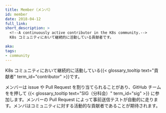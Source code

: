 ```yaml
---
title: Member（メンバ）
id: member
date: 2018-04-12
full_link: 
short_description: >
  <!--A continuously active contributor in the K8s community.-->
  K8s コミュニティにおいて継続的に活動している貢献者です。

aka: 
tags:
- community
---
```

 <!--A continuously active {{< glossary_tooltip text="contributor" term_id="contributor" >}} in the K8s community.-->
 K8s コミュニティにおいて継続的に活動している{{< glossary_tooltip text="貢献者" term_id="contributor" >}}です。

<!--more--> 

<!--
Members can have issues and PRs assigned to them and participate in {{< glossary_tooltip text="special interest groups (SIGs)" term_id="sig" >}} through GitHub teams. Pre-submit tests are automatically run for members' PRs. A member is expected to remain an active contributor to the community.
-->
メンバーは issue や Pull Request を割り当てられることがあり、GitHub チームをを押して  {{< glossary_tooltip text="SIG（分科会）" term_id="sig" >}} に参加します。メンバーの Pull Request によって事前送信テストが自動的に走ります。メンバはコミュニティに対する活動的な貢献者であることが期待されます。